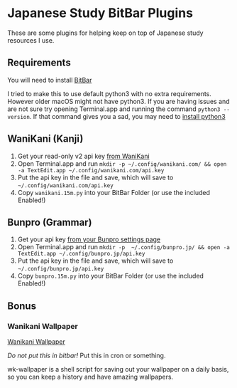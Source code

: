 # Japanese Study BitBar Plugins

These are some plugins for helping keep on top of Japanese study resources I use.

## Requirements

You will need to install [BitBar](https://github.com/matryer/bitbar)

I tried to make this to use default python3 with no extra requirements. However older macOS might not have python3. If you are having issues and are not sure try opening Terminal.app and running the command `python3 --version`. If that command gives you a sad, you may need to [install python3](https://www.python.org/downloads/)

## WaniKani (Kanji)

1. Get your read-only v2 api key [from WaniKani](https://www.wanikani.com/settings/personal_access_tokens)
1. Open Terminal.app and run `mkdir -p ~/.config/wanikani.com/ && open -a TextEdit.app ~/.config/wanikani.com/api.key`
1. Put the api key in the file and save, which will save to `~/.config/wanikani.com/api.key`
1. Copy `wanikani.15m.py` into your BitBar Folder (or use the included Enabled!)

## Bunpro (Grammar)

1. Get your api key [from your Bunpro settings page](https://bunpro.jp/)
1. Open Terminal.app and run `mkdir -p  ~/.config/bunpro.jp/ && open -a TextEdit.app ~/.config/bunpro.jp/api.key`
1. Put the api key in the file and save, which will save to `~/.config/bunpro.jp/api.key`
1. Copy `bunpro.15m.py` into your BitBar Folder (or use the included Enabled!)

## Bonus

### Wanikani Wallpaper

[Wanikani Wallpaper](https://wkw.natural20design.com)

*Do not put this in bitbar!* Put this in cron or something.

wk-wallpaper is a shell script for saving out your wallpaper on a daily basis, so you can keep a history and have amazing wallpapers.
